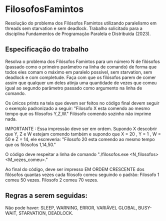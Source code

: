 # FilosofosFamintos
Resolução do problema dos Filósofos Famintos utilizando paralelismo em threads sem starvation e sem deadlock.
Trabalho solicitado para a disciplina Fundamentos de Programação Paralela e Distribuída (2023).

## Especificação do trabalho
Resolva o problema dos Filósofos Famintos para um número N de filósofos (passado como o primeiro parâmetro na linha de comando) de forma que todos eles comam o máximo em paralelo possível, sem starvation, sem deadlock e com completude. Faça com que os filósofos parem de comer assim que qualquer um deles atinja uma quantidade de vezes que comeu igual ao segundo parâmetro passado como argumento na linha de comando.
  
Os únicos prints na tela que devem ser feitos no código final devem seguir o exemplo padronizado a seguir: "Filosofo X esta comendo ao mesmo tempo que os filosofos Y,Z,W." Filósofo comendo sozinho não imprime nada.
  
IMPORTANTE : Essa impressão deve ser em ordem. Supondo X descobrir que Y, Z e W estejam comendo também e supondo que X = 20 , Y = 1 , W = 50 e Z = 14, ele escreveria: "Filosofo 20 esta comendo ao mesmo tempo que os filósofos 1,14,50."

O código deve respeitar a linha de comando "./filosofos.exe <N_filosofos> <M_vezes_comeu>."

Ao final do código, deve ser impresso EM ORDEM CRESCENTE dos filósofos quantas vezes cada filosofo comeu seguindo o padrão:
Filosofo 1 comeu 50 vezes.
Filosofo 2 comeu 70 vezes.

## Regras a serem seguidas:
Não pode haver: SLEEP, WARNING, ERROR, VARIÁVEL GLOBAL, BUSY-WAIT, STARVATION, DEADLOCK.
